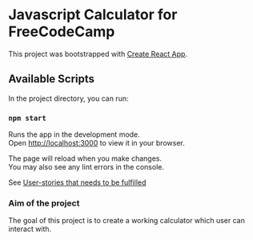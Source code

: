 # Javascript Calculator for FreeCodeCamp

This project was bootstrapped with [Create React App](https://github.com/facebook/create-react-app).

## Available Scripts

In the project directory, you can run:

### `npm start`

Runs the app in the development mode.\
Open [http://localhost:3000](http://localhost:3000) to view it in your browser.

The page will reload when you make changes.\
You may also see any lint errors in the console.

See [User-stories that needs to be fulfilled](https://www.freecodecamp.org/learn/front-end-development-libraries/front-end-development-libraries-projects/build-a-javascript-calculator)

### Aim of the project

The goal of this project is to create a working calculator which user can interact with. 